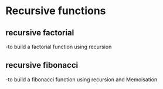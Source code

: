 # Recursive functions

## recursive factorial

 -to build a factorial function using recursion

## recursive fibonacci

 -to build a fibonacci function using recursion and Memoisation
